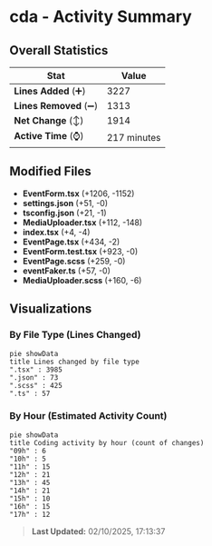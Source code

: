 # cda - Activity Summary 

## Overall Statistics

| Stat                   | Value                                                             |
| ---------------------- | ----------------------------------------------------------------- |
| **Lines Added** (➕)   | 3227                                          |
| **Lines Removed** (➖) | 1313                                        |
| **Net Change** (↕)    | 1914                |
| **Active Time** (⌚)   | 217 minutes |


## Modified Files
- **EventForm.tsx** (+1206, -1152)
- **settings.json** (+51, -0)
- **tsconfig.json** (+21, -1)
- **MediaUploader.tsx** (+112, -148)
- **index.tsx** (+4, -4)
- **EventPage.tsx** (+434, -2)
- **EventForm.test.tsx** (+923, -0)
- **EventPage.scss** (+259, -0)
- **eventFaker.ts** (+57, -0)
- **MediaUploader.scss** (+160, -6)

## Visualizations

### By File Type (Lines Changed)

```mermaid
pie showData
title Lines changed by file type
".tsx" : 3985
".json" : 73
".scss" : 425
".ts" : 57
```

### By Hour (Estimated Activity Count)

```mermaid
pie showData
title Coding activity by hour (count of changes)
"09h" : 6
"10h" : 5
"11h" : 15
"12h" : 21
"13h" : 45
"14h" : 21
"15h" : 10
"16h" : 15
"17h" : 12
```


> **Last Updated:** 02/10/2025, 17:13:37